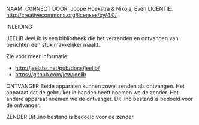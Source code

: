 NAAM:       C0NNECT
DOOR:       Joppe Hoekstra & Nikolaj Even
LICENTIE:   http://creativecommons.org/licenses/by/4.0/

INLEIDING
<Beschrijving>

JEELIB
JeeLib is een bibliotheek die het verzenden en ontvangen van berichten een stuk makkelijker maakt.

Zie voor meer informatie:
- http://jeelabs.net/pub/docs/jeelib/
- https://github.com/jcw/jeelib

ONTVANGER
Beide apparaten kunnen zowel zenden als ontvangen. Het apparaat dat de gebruiker in handen heeft noemen we de zender. Het andere apparaat noemen we de ontvanger. Dit .ino bestand is bedoeld voor de ontvanger.

ZENDER
Dit .ino bestand is bedoeld voor de zender.
